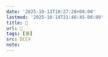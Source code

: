 ```yaml
---
date: '2025-10-13T10:27:28+08:00'
lastmod: '2025-10-14T21:46:45-08:00'
title: 􁘺
url: 􁘺
tags: [臺]
src: DCCV
note:
---
```

